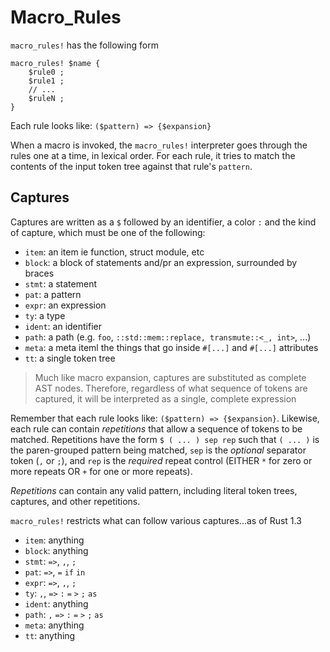 # Macro_Rules

`macro_rules!` has the following form

```
macro_rules! $name {
    $rule0 ;
    $rule1 ;
    // ...
    $ruleN ;
}
```

Each rule looks like: `($pattern) => {$expansion}`

When a macro is invoked, the `macro_rules!` interpreter goes through the rules one at a time, in lexical order. For each rule, it tries to match the contents of the input token tree against that rule's `pattern`.

## Captures

Captures are written as a `$` followed by an identifier, a color `:` and the kind of capture, which must be one of the following:
* `item`: an item ie function, struct module, etc
* `block`: a block of statements and/pr an expression, surrounded by braces
* `stmt`: a statement
* `pat`: a pattern
* `expr`: an expression
* `ty`: a type
* `ident`: an identifier
* `path`: a path (e.g. `foo`, `::std::mem::replace, transmute::<_, int>`, ...)
* `meta`: a meta iteml the things that go inside `#[...]` and `#[...]` attributes
* `tt`: a single token tree

> Much like macro expansion, captures are substituted as complete AST nodes. Therefore, regardless of what sequence of tokens are captured, it will be interpreted as a single, complete expression

Remember that each rule looks like: `($pattern) => {$expansion}`. Likewise, each rule can contain *repetitions* that allow a sequence of tokens to be matched. Repetitions have the form `$ ( ... ) sep rep` such that `( ... )` is the paren-grouped pattern being matched, `sep` is the *optional* separator token (`,` or `;`), and `rep` is the *required* repeat control (EITHER `*` for zero or more repeats OR `+` for one or more repeats).

*Repetitions* can contain any valid pattern, including literal token trees, captures, and other repetitions.

`macro_rules!` restricts what can follow various captures...as of Rust 1.3
* `item`: anything
* `block`: anything
* `stmt`: `=>`, `,`, `;`
* `pat`: `=>`, `=` `if` `in`
* `expr`: `=>`, `,`, `;`
* `ty`: `,`, `=>` `:` `=` `>` `;` `as`
* `ident`: anything
* `path`: `,` `=>` `:` `=` `>` `;` `as`
* `meta`: anything
* `tt`: anything